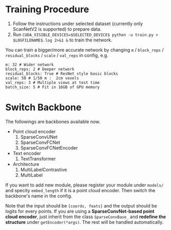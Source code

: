 # Training Procedure

1. Follow the instructions under selected dataset (currently only ScanNetV2 is supported) to prepare data. 
2. Run `CUDA_VISIBLE_DEVICES=$SELECTED_DEVICE$ python -u train.py > $LOGFILENAME$.log 2>&1 &` to train the network.

You can train a bigger/more accurate network by changing `m` / `block_reps` / `residual_blocks` / `scale` / `val_reps` in config, e.g.
```
m: 32 # Wider network
block_reps: 2 # Deeper network
residual_blocks: True # ResNet style basic blocks
scale: 50 # 1/50 m :  2cm voxels
val_reps: 3 # Multiple views at test time
batch_size: 5 # Fit in 16GB of GPU memory
```

# Switch Backbone
The followings are backbones available now.
- Point cloud encoder 
   1. SparseConvUNet
   2. SparseConvFCNet
   3. SparseConvFCNetEncoder
- Text encoder 
   1. TextTransformer
- Architecture 
   1. MultiLabelContrastive
   2. MultiLabel

If you want to add new module, please register your module under `models/` and specity `embed_length` if it is a point cloud encoder. Then switch the backbone's name in the config. 

Note that the input should be `[coords, feats]` and the output should be logits for every points. If you are using a **SparseConvNet-based point cloud encoder**, just inherit from the class `SparseConvBase_` and **redefine the structure** under `getEncoder(*args)`. The rest will be handled automatically. 